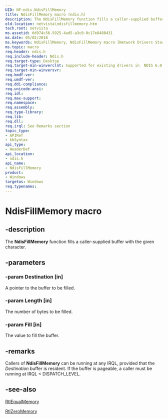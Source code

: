 ```yaml
---
UID: NF:ndis.NdisFillMemory
title: NdisFillMemory macro (ndis.h)
description: The NdisFillMemory function fills a caller-supplied buffer with the given character.
old-location: netvista\ndisfillmemory.htm
tech.root: netvista
ms.assetid: 6d974c56-5925-4ad5-a3c0-0c17e8488431
ms.date: 05/02/2018
ms.keywords: NdisFillMemory, NdisFillMemory macro [Network Drivers Starting with Windows Vista], ndis/NdisFillMemory, ndis_memory_ref_c1411624-0e7b-40e2-9812-4426b2a9f2bc.xml, netvista.ndisfillmemory
ms.topic: macro
req.header: ndis.h
req.include-header: Ndis.h
req.target-type: Desktop
req.target-min-winverclnt: Supported for existing drivers in  NDIS 6.0 and later, but new drivers should use RtlFillMemory instead.
req.target-min-winversvr: 
req.kmdf-ver: 
req.umdf-ver: 
req.ddi-compliance: 
req.unicode-ansi: 
req.idl: 
req.max-support: 
req.namespace: 
req.assembly: 
req.type-library: 
req.lib: 
req.dll: 
req.irql: See Remarks section
topic_type:
- APIRef
- kbSyntax
api_type:
- HeaderDef
api_location:
- ndis.h
api_name:
- NdisFillMemory
product:
- Windows
targetos: Windows
req.typenames: 
---
```


# NdisFillMemory macro


## -description


The 
  <b>NdisFillMemory</b> function fills a caller-supplied buffer with the given character.


## -parameters




### -param Destination [in]

A pointer to the buffer to be filled.


### -param Length [in]

The number of bytes to be filled.


### -param Fill [in]

The value to fill the buffer.


## -remarks



Callers of 
    <b>NdisFillMemory</b> can be running at any IRQL, provided that the 
    <i>Destination</i> buffer is resident. If the buffer is pageable, a caller must be running at IRQL <
    DISPATCH_LEVEL.




## -see-also




<a href="https://msdn.microsoft.com/library/windows/hardware/ff561846">RtlEqualMemory</a>



<a href="https://msdn.microsoft.com/library/windows/hardware/ff563610">RtlZeroMemory</a>
 

 

